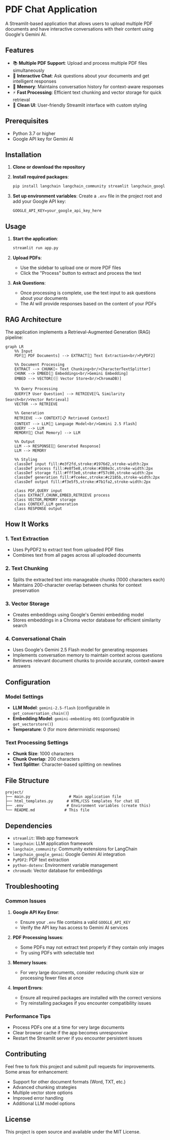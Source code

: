 # PDF Chat Application

A Streamlit-based application that allows users to upload multiple PDF documents and have interactive conversations with their content using Google's Gemini AI.

## Features

- 📚 **Multiple PDF Support**: Upload and process multiple PDF files simultaneously
- 💬 **Interactive Chat**: Ask questions about your documents and get intelligent responses
- 🧠 **Memory**: Maintains conversation history for context-aware responses
- ⚡ **Fast Processing**: Efficient text chunking and vector storage for quick retrieval
- 🎨 **Clean UI**: User-friendly Streamlit interface with custom styling

## Prerequisites

- Python 3.7 or higher
- Google API key for Gemini AI

## Installation

1. **Clone or download the repository**

2. **Install required packages**:
   ```bash
   pip install langchain langchain_community streamlit langchain_google_genai PyPDF2 python-dotenv chromadb
   ```

3. **Set up environment variables**:
   Create a `.env` file in the project root and add your Google API key:
   ```env
   GOOGLE_API_KEY=your_google_api_key_here
   ```

## Usage

1. **Start the application**:
   ```bash
   streamlit run app.py
   ```

2. **Upload PDFs**:
   - Use the sidebar to upload one or more PDF files
   - Click the "Process" button to extract and process the text

3. **Ask Questions**:
   - Once processing is complete, use the text input to ask questions about your documents
   - The AI will provide responses based on the content of your PDFs

## RAG Architecture

The application implements a Retrieval-Augmented Generation (RAG) pipeline:

```mermaid
graph LR
    %% Input
    PDF[📄 PDF Documents] --> EXTRACT[📖 Text Extraction<br/>PyPDF2]
    
    %% Document Processing
    EXTRACT --> CHUNK[✂️ Text Chunking<br/>CharacterTextSplitter]
    CHUNK --> EMBED[🧠 Embeddings<br/>Gemini Embedding]
    EMBED --> VECTOR[(🗄️ Vector Store<br/>ChromaDB)]
    
    %% Query Processing
    QUERY[❓ User Question] --> RETRIEVE[🔍 Similarity Search<br/>Vector Retrieval]
    VECTOR --> RETRIEVE
    
    %% Generation
    RETRIEVE --> CONTEXT[📋 Retrieved Context]
    CONTEXT --> LLM[🤖 Language Model<br/>Gemini 2.5 Flash]
    QUERY --> LLM
    MEMORY[🧩 Chat Memory] --> LLM
    
    %% Output
    LLM --> RESPONSE[💬 Generated Response]
    LLM --> MEMORY
    
    %% Styling
    classDef input fill:#e3f2fd,stroke:#1976d2,stroke-width:2px
    classDef process fill:#e8f5e8,stroke:#388e3c,stroke-width:2px
    classDef storage fill:#fff3e0,stroke:#f57c00,stroke-width:2px
    classDef generation fill:#fce4ec,stroke:#c2185b,stroke-width:2px
    classDef output fill:#f3e5f5,stroke:#7b1fa2,stroke-width:2px

    class PDF,QUERY input
    class EXTRACT,CHUNK,EMBED,RETRIEVE process
    class VECTOR,MEMORY storage
    class CONTEXT,LLM generation
    class RESPONSE output
```

## How It Works

### 1. **Text Extraction**
- Uses PyPDF2 to extract text from uploaded PDF files
- Combines text from all pages across all uploaded documents

### 2. **Text Chunking**
- Splits the extracted text into manageable chunks (1000 characters each)
- Maintains 200-character overlap between chunks for context preservation

### 3. **Vector Storage**
- Creates embeddings using Google's Gemini embedding model
- Stores embeddings in a Chroma vector database for efficient similarity search

### 4. **Conversational Chain**
- Uses Google's Gemini 2.5 Flash model for generating responses
- Implements conversation memory to maintain context across questions
- Retrieves relevant document chunks to provide accurate, context-aware answers

## Configuration

### Model Settings
- **LLM Model**: `gemini-2.5-flash` (configurable in `get_conversation_chain()`)
- **Embedding Model**: `gemini-embedding-001` (configurable in `get_vectorstore()`)
- **Temperature**: 0 (for more deterministic responses)

### Text Processing Settings
- **Chunk Size**: 1000 characters
- **Chunk Overlap**: 200 characters
- **Text Splitter**: Character-based splitting on newlines

## File Structure

```
project/
├── main.py                 # Main application file
├── html_templates.py      # HTML/CSS templates for chat UI
├── .env                   # Environment variables (create this)
└── README.md             # This file
```

## Dependencies

- `streamlit`: Web app framework
- `langchain`: LLM application framework
- `langchain_community`: Community extensions for LangChain
- `langchain_google_genai`: Google Gemini AI integration
- `PyPDF2`: PDF text extraction
- `python-dotenv`: Environment variable management
- `chromadb`: Vector database for embeddings

## Troubleshooting

### Common Issues

1. **Google API Key Error**:
   - Ensure your `.env` file contains a valid `GOOGLE_API_KEY`
   - Verify the API key has access to Gemini AI services

2. **PDF Processing Issues**:
   - Some PDFs may not extract text properly if they contain only images
   - Try using PDFs with selectable text

3. **Memory Issues**:
   - For very large documents, consider reducing chunk size or processing fewer files at once

4. **Import Errors**:
   - Ensure all required packages are installed with the correct versions
   - Try reinstalling packages if you encounter compatibility issues

### Performance Tips

- Process PDFs one at a time for very large documents
- Clear browser cache if the app becomes unresponsive
- Restart the Streamlit server if you encounter persistent issues

## Contributing

Feel free to fork this project and submit pull requests for improvements. Some areas for enhancement:

- Support for other document formats (Word, TXT, etc.)
- Advanced chunking strategies
- Multiple vector store options
- Improved error handling
- Additional LLM model options

## License

This project is open source and available under the MIT License.
